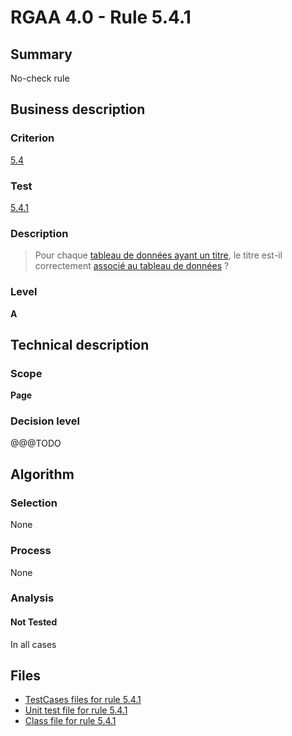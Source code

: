 # RGAA 4.0 - Rule 5.4.1

## Summary

No-check rule

## Business description

### Criterion

[5.4](https://www.numerique.gouv.fr/publications/rgaa-accessibilite/methode/criteres/#crit-5-4)

### Test

[5.4.1](https://www.numerique.gouv.fr/publications/rgaa-accessibilite/methode/criteres/#test-5-4-1)

### Description

> Pour chaque [tableau de données ayant un titre](https://www.numerique.gouv.fr/publications/rgaa-accessibilite/methode/glossaire/#tableau-de-donnees-ayant-un-titre), le titre est-il correctement [associé au tableau de données](https://www.numerique.gouv.fr/publications/rgaa-accessibilite/methode/glossaire/#passage-de-texte-associe-au-tableau-de-donnees) ?

### Level

**A**


## Technical description

### Scope

**Page**

### Decision level

@@@TODO


## Algorithm

### Selection

None

### Process

None

### Analysis

#### Not Tested

In all cases


## Files

- [TestCases files for rule 5.4.1](https://gitlab.com/asqatasun/Asqatasun/-/tree/v5/rules/rules-rgaa4.0/src/test/resources/testcases/rgaa40/Rgaa40Rule050401/)
- [Unit test file for rule 5.4.1](https://gitlab.com/asqatasun/Asqatasun/-/blob/v5/rules/rules-rgaa4.0/src/test/java/org/asqatasun/rules/rgaa40/Rgaa40Rule050401Test.java)
- [Class file for rule 5.4.1](https://gitlab.com/asqatasun/Asqatasun/-/blob/v5/rules/rules-rgaa4.0/src/main/java/org/asqatasun/rules/rgaa40/Rgaa40Rule050401.java)


